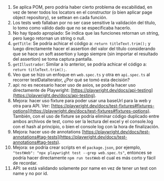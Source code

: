 1. Se aplica POM, pero podría haber cierto problema de escabilidad, en vez de tener todos los locators en el constructor (o bien aplicar page object repository), se settean en cada función.
2. Los tests web fallaban por no ser case sensitive la validación del título, lo tomo como válido dado que no se especificaba hacerlo.
3. No hay tipado apropiado: Se indica que las funciones retornan un string, pero luego retornan un string o null.
4. `getTitle`: Se podría achicar el código a:  `return titleText.trim();` y luego directamente hacer el assertion del valor del título considerando que se hace un soft assertion y luego siempre (sin importar el resultado del assertion) se toma captura pantalla.
5. `getIllustrador`: Similar a lo anterior, se podría achicar el código a:  `return titleText.trim();`.
6. Veo que se hizo un enfoque en `web.spec.ts` y otra en `api.spec.ts` al recorrer testDataIterator, ¿Por qué se tomó esta decisión?
7. api: no es necesario hacer uso de axios, se podría hacer uso directamente de Playwright: [https://playwright.dev/docs/api-testing](https://playwright.dev/docs/api-testing).
8. Mejora: hacer uso fixture para poder usar una baseUrl para la web y otra para API. Ver: [https://playwright.dev/docs/test-fixtures#fixtures-options](https://playwright.dev/docs/test-fixtures#fixtures-options). También, con el uso de fixture se podría eliminar código duplicado entre ambos archivos de test, como ser la lectura del excel y el console.log con el hash al principio, o bien el console log con la hora de finalización.
9. Mejora: hacer uso de annotations [https://playwright.dev/docs/test-annotations#tag-tests](https://playwright.dev/docs/test-annotations#tag-tests).
10. Mejora: se podría crear scripts en el `package.json`, por ejemplo, `"testWeb": "npx playwright test --grep web.spec.ts"`, entonces se podría hacer directamente `npm run testWeb` el cual es más corto y fácil de recordar.
11. API: se está validando solamente por name en vez de tener un test con name y no por id.

